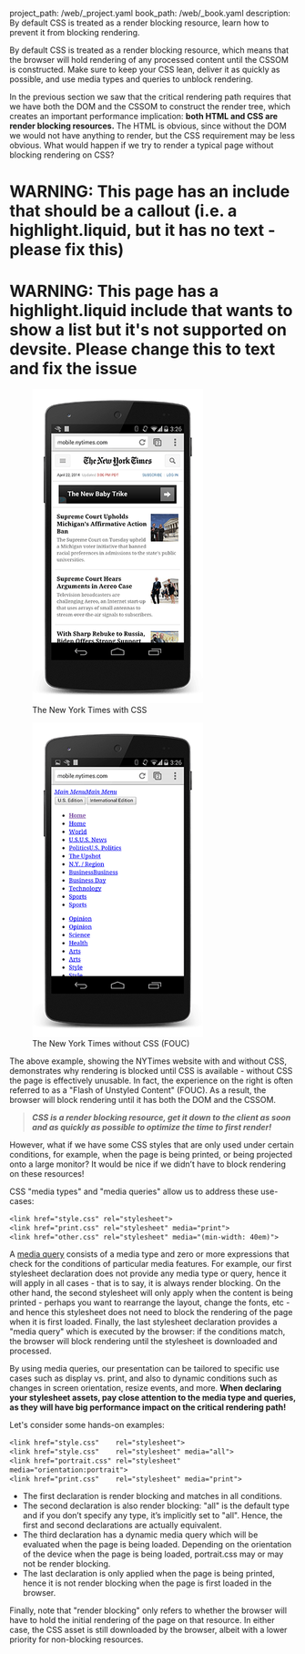 project_path: /web/_project.yaml
book_path: /web/_book.yaml
description: By default CSS is treated as a render blocking resource, learn how to prevent it from blocking rendering.

<p class="intro">
  By default CSS is treated as a render blocking resource, which means that the
  browser will hold rendering of any processed content until the CSSOM is
  constructed. Make sure to keep your CSS lean, deliver it as quickly as
  possible, and use media types and queries to unblock rendering.
</p>

In the previous section we saw that the critical rendering path requires that we have both the DOM and the CSSOM to construct the render tree, which creates an important performance implication: **both HTML and CSS are render blocking resources.** The HTML is obvious, since without the DOM we would not have anything to render, but the CSS requirement may be less obvious. What would happen if we try to render a typical page without blocking rendering on CSS?

















# WARNING: This page has an include that should be a callout (i.e. a highlight.liquid, but it has no text - please fix this)



# WARNING: This page has a highlight.liquid include that wants to show a list but it's not supported on devsite. Please change this to text and fix the issue






<div class="mdl-grid">
  <figure class="mdl-cell mdl-cell--6-col">
    <img class="center" src="images/nytimes-css-device.png" alt="NYTimes with CSS">
    <figcaption>The New York Times with CSS</figcaption>
  </figure>
  <figure class="mdl-cell mdl-cell--6-col">
    <img src="images/nytimes-nocss-device.png" alt="NYTimes without CSS">
    <figcaption>The New York Times without CSS (FOUC)</figcaption>
  </figure>
</div>

The above example, showing the NYTimes website with and without CSS, demonstrates why rendering is blocked until CSS is available - without CSS the page is effectively unusable. In fact, the experience on the right is often referred to as a "Flash of Unstyled Content" (FOUC). As a result, the browser will block rendering until it has both the DOM and the CSSOM.

> **_CSS is a render blocking resource, get it down to the client as soon and as quickly as possible to optimize the time to first render!_**

However, what if we have some CSS styles that are only used under certain conditions, for example, when the page is being printed, or being projected onto a large monitor? It would be nice if we didn’t have to block rendering on these resources!

CSS "media types" and "media queries" allow us to address these use-cases:

<div class="highlight"><pre><code class="language-html" data-lang="html"><span class="nt">&lt;link</span> <span class="na">href=</span><span class="s">&quot;style.css&quot;</span> <span class="na">rel=</span><span class="s">&quot;stylesheet&quot;</span><span class="nt">&gt;</span>
<span class="nt">&lt;link</span> <span class="na">href=</span><span class="s">&quot;print.css&quot;</span> <span class="na">rel=</span><span class="s">&quot;stylesheet&quot;</span> <span class="na">media=</span><span class="s">&quot;print&quot;</span><span class="nt">&gt;</span>
<span class="nt">&lt;link</span> <span class="na">href=</span><span class="s">&quot;other.css&quot;</span> <span class="na">rel=</span><span class="s">&quot;stylesheet&quot;</span> <span class="na">media=</span><span class="s">&quot;(min-width: 40em)&quot;</span><span class="nt">&gt;</span></code></pre></div>

A [media query](/web/fundamentals/design-and-ui/responsive/fundamentals/use-media-queries) consists of a media type and zero or more expressions that check for the conditions of particular media features. For example, our first stylesheet declaration does not provide any media type or query, hence it will apply in all cases - that is to say, it is always render blocking. On the other hand, the second stylesheet will only apply when the content is being printed - perhaps you want to rearrange the layout, change the fonts, etc - and hence this stylesheet does not need to block the rendering of the page when it is first loaded. Finally, the last stylesheet declaration provides a "media query" which is executed by the browser: if the conditions match, the browser will block rendering until the stylesheet is downloaded and processed.

By using media queries, our presentation can be tailored to specific use cases such as display vs. print, and also to dynamic conditions such as changes in screen orientation, resize events, and more. **When declaring your stylesheet assets, pay close attention to the media type and queries, as they will have big performance impact on the critical rendering path!**

Let's consider some hands-on examples:

<div class="highlight"><pre><code class="language-html" data-lang="html"><span class="nt">&lt;link</span> <span class="na">href=</span><span class="s">&quot;style.css&quot;</span>    <span class="na">rel=</span><span class="s">&quot;stylesheet&quot;</span><span class="nt">&gt;</span>
<span class="nt">&lt;link</span> <span class="na">href=</span><span class="s">&quot;style.css&quot;</span>    <span class="na">rel=</span><span class="s">&quot;stylesheet&quot;</span> <span class="na">media=</span><span class="s">&quot;all&quot;</span><span class="nt">&gt;</span>
<span class="nt">&lt;link</span> <span class="na">href=</span><span class="s">&quot;portrait.css&quot;</span> <span class="na">rel=</span><span class="s">&quot;stylesheet&quot;</span> <span class="na">media=</span><span class="s">&quot;orientation:portrait&quot;</span><span class="nt">&gt;</span>
<span class="nt">&lt;link</span> <span class="na">href=</span><span class="s">&quot;print.css&quot;</span>    <span class="na">rel=</span><span class="s">&quot;stylesheet&quot;</span> <span class="na">media=</span><span class="s">&quot;print&quot;</span><span class="nt">&gt;</span></code></pre></div>

* The first declaration is render blocking and matches in all conditions.
* The second declaration is also render blocking: "all" is the default type and if you don’t specify any type, it’s implicitly set to "all". Hence, the first and second declarations are actually equivalent.
* The third declaration has a dynamic media query which will be evaluated when the page is being loaded. Depending on the orientation of the device when the page is being loaded, portrait.css may or may not be render blocking.
* The last declaration is only applied when the page is being printed, hence it is not render blocking when the page is first loaded in the browser.

Finally, note that "render blocking" only refers to whether the browser will have to hold the initial rendering of the page on that resource. In either case, the CSS asset is still downloaded by the browser, albeit with a lower priority for non-blocking resources.


